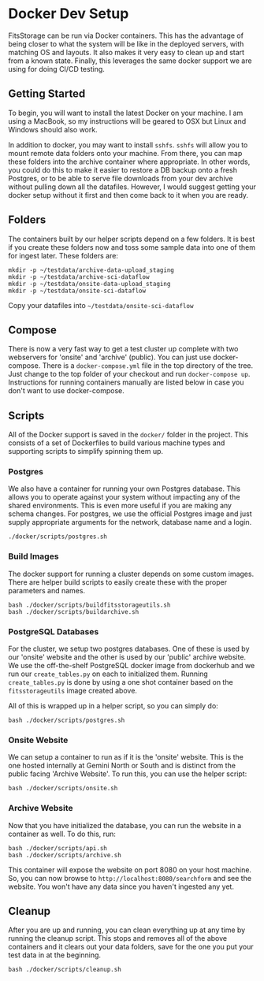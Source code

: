 # Docker Dev Setup

FitsStorage can be run via Docker containers.  This has the advantage of being closer to
what the system will be like in the deployed servers, with matching OS and layouts.  It
also makes it very easy to clean up and start from a known state.  Finally, this leverages
the same docker support we are using for doing CI/CD testing.

## Getting Started

To begin, you will want to install the latest Docker on your machine.  I am using a
MacBook, so my instructions will be geared to OSX but Linux and Windows should also 
work.

In addition to docker, you may want to install `sshfs`.  `sshfs` will allow you to
mount remote data folders onto your machine.  From there, you can map these folders
into the archive container where appropriate.  In other words, you could do this to
make it easier to restore a DB backup onto a fresh Postgres, or to be able to serve
file downloads from your dev archive without pulling down all the datafiles.
However, I would suggest getting your docker setup without it first and then come
back to it when you are ready.

## Folders

The containers built by our helper scripts depend on a few folders.  It is
best if you create these folders now and toss some sample data into one of 
them for ingest later.  These folders are:

```
mkdir -p ~/testdata/archive-data-upload_staging
mkdir -p ~/testdata/archive-sci-dataflow
mkdir -p ~/testdata/onsite-data-upload_staging
mkdir -p ~/testdata/onsite-sci-dataflow
```

Copy your datafiles into `~/testdata/onsite-sci-dataflow`

## Compose

There is now a very fast way to get a test cluster up complete with two webservers for
'onsite' and 'archive' (public).  You can just use docker-compose.  There is a `docker-compose.yml`
file in the top directory of the tree.  Just change to the top folder of your checkout and
run `docker-compose up`.  Instructions for running containers manually are listed below in case
you don't want to use docker-compose.

## Scripts

All of the Docker support is saved in the `docker/` folder in the project.  This consists
of a set of Dockerfiles to build various machine types and supporting scripts to
simplify spinning them up.

### Postgres

We also have a container for running your own Postgres database.  This allows you to 
operate against your system without impacting any of the shared environments.  This is
even more useful if you are making any schema changes.  For postgres, we use the
official Postgres image and just supply appropriate arguments for the network, database
name and a login.

```
./docker/scripts/postgres.sh
```

### Build Images

The docker support for running a cluster depends on some custom images.  There
are helper build scripts to easily create these with the proper parameters and
names.

```
bash ./docker/scripts/buildfitsstorageutils.sh
bash ./docker/scripts/buildarchive.sh
```

### PostgreSQL Databases

For the cluster, we setup two postgres databases.  One of these is used by our
'onsite' website and the other is used by our 'public' archive website.  We use
the off-the-shelf PostgreSQL docker image from dockerhub and we run our 
`create_tables.py` on each to initialized them.  Running `create_tables.py` is
done by using a one shot container based on the `fitsstorageutils` image
created above.

All of this is wrapped up in a helper script, so you can simply do:

```
bash ./docker/scripts/postgres.sh
```

### Onsite Website

We can setup a container to run as if it is the 'onsite' website.  This is the
one hosted internally at Gemini North or South and is distinct from the public
facing 'Archive Website'.  To run this, you can use the helper script:

```
bash ./docker/scripts/onsite.sh
```

### Archive Website

Now that you have initialized the database, you can run the website in a
container as well.  To do this, run:

```
bash ./docker/scripts/api.sh
bash ./docker/scripts/archive.sh
```

This container will expose the website on port 8080 on your host machine.
So, you can now browse to `http://localhost:8080/searchform` and see
the website.  You won't have any data since you haven't ingested any yet.

## Cleanup

After you are up and running, you can clean everything up at any time
by running the cleanup script.  This stops and removes all of the above
containers and it clears out your data folders, save for the one you put 
your test data in at the beginning.

```
bash ./docker/scripts/cleanup.sh
```